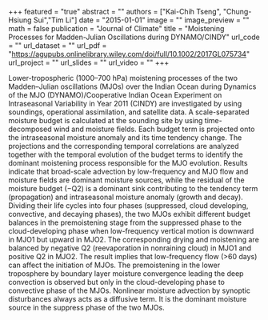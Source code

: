 +++
featured = "true"
abstract = ""
authors = ["Kai-Chih Tseng", "Chung-Hsiung Sui","Tim Li"]
date = "2015-01-01"
image = ""
image_preview = ""
math = false
publication = "Journal of Climate"
title = "Moistening Processes for Madden-Julian Oscillations during DYNAMO/CINDY"
url_code = ""
url_dataset = ""
url_pdf = "https://agupubs.onlinelibrary.wiley.com/doi/full/10.1002/2017GL075734"
url_project = ""
url_slides = ""
url_video = ""
+++

Lower-tropospheric (1000–700 hPa) moistening processes of the two Madden–Julian oscillations (MJOs) over the Indian Ocean during Dynamics of the MJO (DYNAMO)/Cooperative Indian Ocean Experiment on Intraseasonal Variability in Year 2011 (CINDY) are investigated by using soundings, operational assimilation, and satellite data. A scale-separated moisture budget is calculated at the sounding site by using time-decomposed wind and moisture fields. Each budget term is projected onto the intraseasonal moisture anomaly and its time tendency change. The projections and the corresponding temporal correlations are analyzed together with the temporal evolution of the budget terms to identify the dominant moistening process responsible for the MJO evolution. Results indicate that broad-scale advection by low-frequency and MJO flow and moisture fields are dominant moisture sources, while the residual of the moisture budget (−Q2) is a dominant sink contributing to the tendency term (propagation) and intraseasonal moisture anomaly (growth and decay). Dividing their life cycles into four phases (suppressed, cloud developing, convective, and decaying phases), the two MJOs exhibit different budget balances in the premoistening stage from the suppressed phase to the cloud-developing phase when low-frequency vertical motion is downward in MJO1 but upward in MJO2. The corresponding drying and moistening are balanced by negative Q2 (reevaporation in nonraining cloud) in MJO1 and positive Q2 in MJO2. The result implies that low-frequency flow (>60 days) can affect the initiation of MJOs. The premoistening in the lower troposphere by boundary layer moisture convergence leading the deep convection is observed but only in the cloud-developing phase to convective phase of the MJOs. Nonlinear moisture advection by synoptic disturbances always acts as a diffusive term. It is the dominant moisture source in the suppress phase of the two MJOs.
